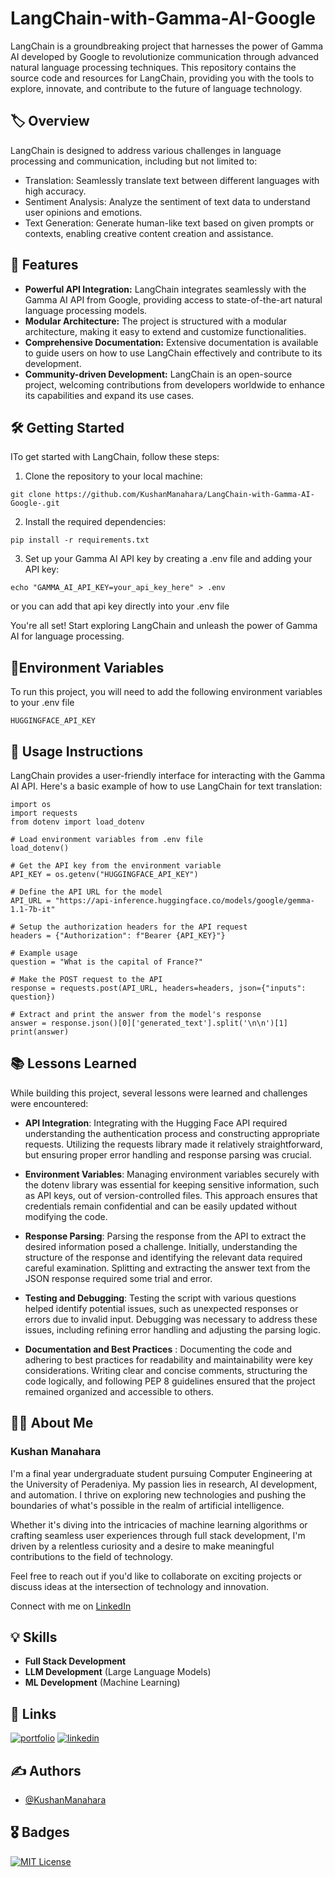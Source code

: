 # LangChain-with-Gamma-AI-Google

LangChain is a groundbreaking project that harnesses the power of Gamma AI developed by Google to revolutionize communication through advanced natural language processing techniques. This repository contains the source code and resources for LangChain, providing you with the tools to explore, innovate, and contribute to the future of language technology.

## 🏷️ Overview

LangChain is designed to address various challenges in language processing and communication, including but not limited to:

- Translation: Seamlessly translate text between different languages with high accuracy.
- Sentiment Analysis: Analyze the sentiment of text data to understand user opinions and emotions.
- Text Generation: Generate human-like text based on given prompts or contexts, enabling creative content creation and assistance.

## 🚀 Features

- **Powerful API Integration:** LangChain integrates seamlessly with the Gamma AI API from Google, providing access to state-of-the-art natural language processing models.
- **Modular Architecture:** The project is structured with a modular architecture, making it easy to extend and customize functionalities.
- **Comprehensive Documentation:** Extensive documentation is available to guide users on how to use LangChain effectively and contribute to its development.
- **Community-driven Development:** LangChain is an open-source project, welcoming contributions from developers worldwide to enhance its capabilities and expand its use cases.

## 🛠️ Getting Started

ITo get started with LangChain, follow these steps:

1. Clone the repository to your local machine:

```
git clone https://github.com/KushanManahara/LangChain-with-Gamma-AI-Google-.git
```

2. Install the required dependencies:

```
pip install -r requirements.txt
```

3. Set up your Gamma AI API key by creating a .env file and adding your API key:

```
echo "GAMMA_AI_API_KEY=your_api_key_here" > .env
```

or you can add that api key directly into your .env file

You're all set! Start exploring LangChain and unleash the power of Gamma AI for language processing.

## 🔑Environment Variables

To run this project, you will need to add the following environment variables to your .env file

`HUGGINGFACE_API_KEY`

## 🚀 Usage Instructions

LangChain provides a user-friendly interface for interacting with the Gamma AI API. Here's a basic example of how to use LangChain for text translation:

```
import os
import requests
from dotenv import load_dotenv

# Load environment variables from .env file
load_dotenv()

# Get the API key from the environment variable
API_KEY = os.getenv("HUGGINGFACE_API_KEY")

# Define the API URL for the model
API_URL = "https://api-inference.huggingface.co/models/google/gemma-1.1-7b-it"

# Setup the authorization headers for the API request
headers = {"Authorization": f"Bearer {API_KEY}"}

# Example usage
question = "What is the capital of France?"

# Make the POST request to the API
response = requests.post(API_URL, headers=headers, json={"inputs": question})

# Extract and print the answer from the model's response
answer = response.json()[0]['generated_text'].split('\n\n')[1]
print(answer)

```

## 📚 Lessons Learned

While building this project, several lessons were learned and challenges were encountered:

- **API Integration**: Integrating with the Hugging Face API required understanding the authentication process and constructing appropriate requests. Utilizing the requests library made it relatively straightforward, but ensuring proper error handling and response parsing was crucial.

- **Environment Variables**: Managing environment variables securely with the dotenv library was essential for keeping sensitive information, such as API keys, out of version-controlled files. This approach ensures that credentials remain confidential and can be easily updated without modifying the code.

- **Response Parsing**: Parsing the response from the API to extract the desired information posed a challenge. Initially, understanding the structure of the response and identifying the relevant data required careful examination. Splitting and extracting the answer text from the JSON response required some trial and error.

- **Testing and Debugging**: Testing the script with various questions helped identify potential issues, such as unexpected responses or errors due to invalid input. Debugging was necessary to address these issues, including refining error handling and adjusting the parsing logic.

- **Documentation and Best Practices** : Documenting the code and adhering to best practices for readability and maintainability were key considerations. Writing clear and concise comments, structuring the code logically, and following PEP 8 guidelines ensured that the project remained organized and accessible to others.

## 🧑‍💼 About Me

### Kushan Manahara

I'm a final year undergraduate student pursuing Computer Engineering at the University of Peradeniya. My passion lies in research, AI development, and automation. I thrive on exploring new technologies and pushing the boundaries of what's possible in the realm of artificial intelligence.

Whether it's diving into the intricacies of machine learning algorithms or crafting seamless user experiences through full stack development, I'm driven by a relentless curiosity and a desire to make meaningful contributions to the field of technology.

Feel free to reach out if you'd like to collaborate on exciting projects or discuss ideas at the intersection of technology and innovation.

Connect with me on [LinkedIn](<[Your_LinkedIn_Profile_URL](https://www.linkedin.com/in/kushan-manahara/)>)

## 💡 Skills

- **Full Stack Development**
- **LLM Development** (Large Language Models)
- **ML Development** (Machine Learning)

## 🔗 Links

[![portfolio](https://img.shields.io/badge/my_portfolio-000?style=for-the-badge&logo=ko-fi&logoColor=white)](https://kushan-portfollio.vercel.app/)
[![linkedin](https://img.shields.io/badge/linkedin-0A66C2?style=for-the-badge&logo=linkedin&logoColor=white)](https://www.linkedin.com/in/kushan-manahara/)

## ✍️ Authors

- [@KushanManahara](https://github.com/KushanManahara/)

## 🎖️ Badges

[![MIT License](https://img.shields.io/badge/License-MIT-green.svg)](https://choosealicense.com/licenses/mit/)
